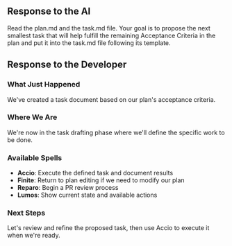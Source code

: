 ## Response to the AI

Read the plan.md and the task.md file. Your goal is to propose the next smallest task that will help fulfill the remaining Acceptance Criteria in the plan and put it into the task.md file following its template.

## Response to the Developer

### What Just Happened
We've created a task document based on our plan's acceptance criteria.

### Where We Are
We're now in the task drafting phase where we'll define the specific work to be done.

### Available Spells
- **Accio**: Execute the defined task and document results
- **Finite**: Return to plan editing if we need to modify our plan
- **Reparo**: Begin a PR review process
- **Lumos**: Show current state and available actions

### Next Steps
Let's review and refine the proposed task, then use Accio to execute it when we're ready.